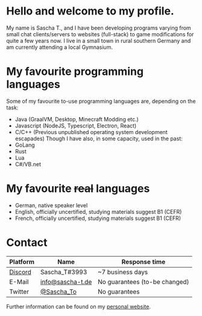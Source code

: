 # Hello and welcome to my profile.
My name is Sascha T., and I have been developing programs varying from small chat clients/servers to websites (full-stack) to game modifications for quite a few years now.
I live in a small town in rural southern Germany and am currently attending a local Gymnasium.

# My favourite programming languages
Some of my favourite to-use programming languages are, depending on the task:
- Java (GraalVM, Desktop, Minecraft Modding etc.)
- Javascript (NodeJS, Typescript, Electron, React)
- C/C++ (Previous unpublished operating system development escapades)
Though I have also, in some capacity, used in the past:
- GoLang
- Rust
- Lua
- C#/VB.net

# My favourite ~~real~~ languages
- German, native speaker level
- English, officially uncertified, studying materials suggest B1 (CEFR)
- French, officially uncertified, studying materials suggest B1 (CEFR)

# Contact
| Platform | Name | Response time |
| --- | --- | --- |
| [Discord](https://discord.gg) | Sascha_T#3993 | ~7 business days |
| E-Mail | info@sascha-t.de | No guarantees (to-be changed) |
| Twitter | [@Sascha_To](https://twitter.com/Sascha_To) | No guarantees |

Further information can be found on my [personal website](web.sascha-t.de).
